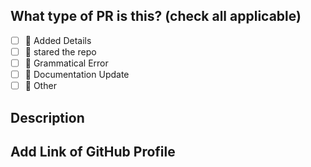## What type of PR is this? (check all applicable)


- [ ] 🚀 Added Details
- [ ] 🌟 stared the repo
- [ ] 🐛 Grammatical Error
- [ ] 📝 Documentation Update
- [ ] 🚩 Other

## Description



## Add Link of GitHub Profile
